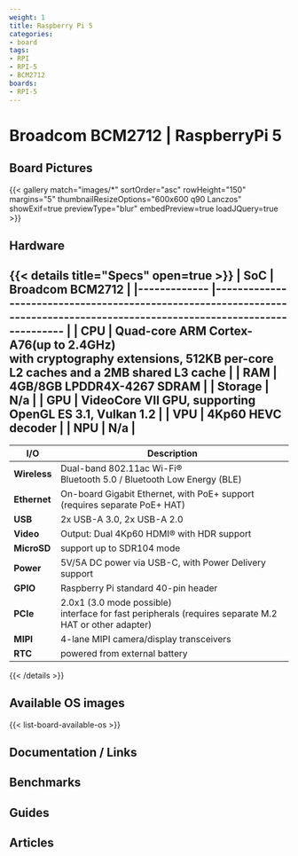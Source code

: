 ```yaml
---
weight: 1
title: Raspberry Pi 5
categories:
- board
tags: 
- RPI
- RPI-5
- BCM2712
boards:
- RPI-5
---
```

# Broadcom BCM2712 | RaspberryPi 5

## Board Pictures
{{< gallery match="images/*" sortOrder="asc" rowHeight="150" margins="5" thumbnailResizeOptions="600x600 q90 Lanczos" showExif=true previewType="blur" embedPreview=true loadJQuery=true >}}

## Hardware
{{< details title="Specs" open=true >}}
| **SoC**     	| **Broadcom BCM2712**                                                                                                        	|
|-------------	|-----------------------------------------------------------------------------------------------------------------------------	|
| **CPU**     	| Quad-core ARM Cortex-A76(up to 2.4GHz) <br>with cryptography extensions, 512KB per-core L2 caches and a 2MB shared L3 cache 	|
| **RAM**     	| 4GB/8GB LPDDR4X-4267 SDRAM                                                                                                  	|
| **Storage** 	| N/a                                                                                                                         	|
| **GPU**     	| VideoCore VII GPU, supporting OpenGL ES 3.1, Vulkan 1.2                                                                     	|
| **VPU**     	| 4Kp60 HEVC decoder                                                                                                          	|
| **NPU**     	| N/a                                                                                                                         	|
---
| **I/O**      	| Description                                                                                              	|
|--------------	|----------------------------------------------------------------------------------------------------------	|
| **Wireless** 	| Dual-band 802.11ac Wi-Fi®<br>Bluetooth 5.0 / Bluetooth Low Energy (BLE)                                  	|
| **Ethernet** 	| On-board Gigabit Ethernet, with PoE+ support (requires separate PoE+ HAT)                                	|
| **USB**      	| 2x USB-A 3.0, 2x USB-A 2.0                                                                               	|
| **Video**    	| Output: Dual 4Kp60 HDMI® with HDR support                                                                	|
| **MicroSD**  	| support up to SDR104 mode                                                                                	|
| **Power**    	| 5V/5A DC power via USB-C, with Power Delivery support                                                    	|
| **GPIO**     	| Raspberry Pi standard 40-pin header                                                                      	|
| **PCIe**     	| 2.0x1 (3.0 mode possible)<br>interface for fast peripherals (requires separate M.2 HAT or other adapter) 	|
| **MIPI**     	| 4-lane MIPI camera/display transceivers                                                                  	|
| **RTC**      	| powered from external battery                                                                            	|
{{< /details >}}

## Available OS images

{{< list-board-available-os >}}

## Documentation / Links

## Benchmarks

## Guides

## Articles